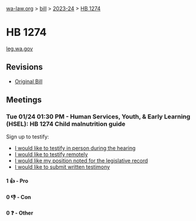 [wa-law.org](/) > [bill](/bill/) > [2023-24](/bill/2023-24/) > [HB 1274](/bill/2023-24/hb/1274/)

# HB 1274
[leg.wa.gov](https://app.leg.wa.gov/billsummary?BillNumber=1274&Year=2023&Initiative=false)

## Revisions
* [Original Bill](1/)

## Meetings
### Tue 01/24 01:30 PM - Human Services, Youth, & Early Learning (HSEL): HB 1274 Child malnutrition guide
Sign up to testify:
* [I would like to testify in person during the hearing](https://app.leg.wa.gov/csi/Testifier/Add?chamber=House&mId=30530&aId=149761&caId=20680&tId=1)
* [I would like to testify remotely](https://app.leg.wa.gov/csi/Testifier/Add?chamber=House&mId=30530&aId=149761&caId=20680&tId=2)
* [I would like my position noted for the legislative record](https://app.leg.wa.gov/csi/Testifier/Add?chamber=House&mId=30530&aId=149761&caId=20680&tId=3)
* [I would like to submit written testimony](https://app.leg.wa.gov/csi/Testifier/Add?chamber=House&mId=30530&aId=149761&caId=20680&tId=4)

#### 1 👍 - Pro

#### 0 👎 - Con

#### 0 ❓ - Other
